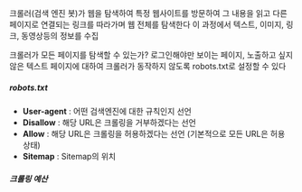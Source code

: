 
크롤러(검색 엔진 봇)가 웹을 탐색하여 특정 웹사이트를 방문하여 그 내용을 읽고 다른 페이지로 연결되는 링크를 따라가며 웹 전체를 탐색한다
이 과정에서 텍스트, 이미지, 링크, 동영상등의 정보를 수집

크롤러가 모든 페이지를 탐색할 수 있는가?
로그인해야만 보이는 페이지, 노출하고 싶지 않은 텍스트 페이지에 대하여 크롤러가 동작하지 않도록 robots.txt로 설정할 수 있다



##### robots.txt

- **User-agent** : 어떤 검색엔진에 대한 규칙인지 선언
- **Disallow** : 해당 URL은 크롤링을 거부하겠다는 선언
- **Allow** : 해당 URL은 크롤링을 허용하겠다는 선언 (기본적으로 모든 URL은 허용 상태)
- **Sitemap** : Sitemap의 위치


##### 크롤링 예산
